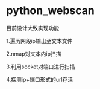 # python_webscan
目前设计大致实现功能

1.遍历网段ip输出至文本文件

2.nmap对文本内ip扫描

3.利用socket对端口进行扫描

4.探测ip+端口形式的url存活

